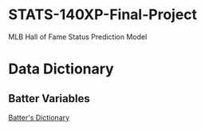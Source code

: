 # STATS-140XP-Final-Project
MLB Hall of Fame Status Prediction Model

# Data Dictionary

## Batter Variables

[Batter's Dictionary](Dictionary/Batters_Variables.md)
